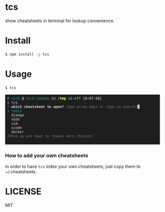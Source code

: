 # tcs
show cheatsheets in terminal for lookup convenience.

# Install
```bash
$ npm install -g tcs
```

# Usage
```bash
$ tcs
```
![](./search.png)

### How to add your own cheatsheets
In order to have `tcs` index your own cheatsheets, just copy them to ~/.cheatsheets.

# LICENSE
MIT